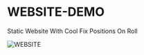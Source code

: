 # WEBSITE-DEMO
Static Website With Cool Fix Positions On Roll

![WEBSITE](https://user-images.githubusercontent.com/93940739/166692858-f0beefdc-7557-4f00-8ff1-da969637f4b0.png)
